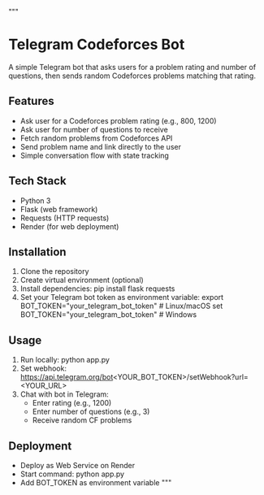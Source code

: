 """
# Telegram Codeforces Bot

A simple Telegram bot that asks users for a problem rating and number of questions,
then sends random Codeforces problems matching that rating.

## Features
- Ask user for a Codeforces problem rating (e.g., 800, 1200)
- Ask user for number of questions to receive
- Fetch random problems from Codeforces API
- Send problem name and link directly to the user
- Simple conversation flow with state tracking

## Tech Stack
- Python 3
- Flask (web framework)
- Requests (HTTP requests)
- Render (for web deployment)

## Installation
1. Clone the repository
2. Create virtual environment (optional)
3. Install dependencies:
    pip install flask requests
4. Set your Telegram bot token as environment variable:
    export BOT_TOKEN="your_telegram_bot_token"  # Linux/macOS
    set BOT_TOKEN="your_telegram_bot_token"     # Windows

## Usage
1. Run locally:
    python app.py
2. Set webhook:
    https://api.telegram.org/bot<YOUR_BOT_TOKEN>/setWebhook?url=<YOUR_URL>
3. Chat with bot in Telegram:
    - Enter rating (e.g., 1200)
    - Enter number of questions (e.g., 3)
    - Receive random CF problems

## Deployment
- Deploy as Web Service on Render
- Start command: python app.py
- Add BOT_TOKEN as environment variable
"""
